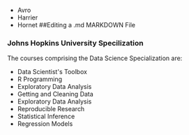 * Avro
* Harrier
* Hornet
##Editing a .md MARKDOWN File
### Johns Hopkins University Specilization
The courses comprising the Data Science Specialization are:
* Data Scientist's Toolbox
* R Programming
* Exploratory Data Analysis
* Getting and Cleaning Data
* Exploratory Data Analysis
* Reproducible Research
* Statistical Inference
* Regression Models